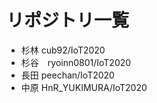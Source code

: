 # リポジトリ一覧
- 杉林 cub92/IoT2020
- 杉谷　ryoinn0801/IoT2020
- 長田 peechan/IoT2020
- 中原 HnR_YUKIMURA/IoT2020
